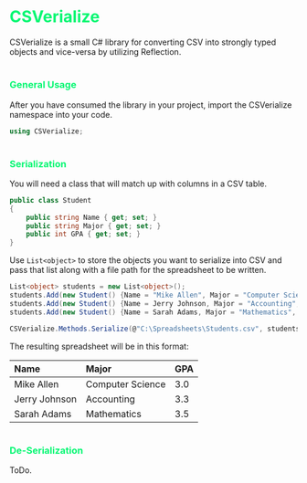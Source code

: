 <span style="color:#04f772">CSVerialize</span>
=====

CSVerialize is a small C# library for converting CSV into strongly typed objects and vice-versa by utilizing Reflection.

#
### <span style="color:#04f772">General Usage</span>
After you have consumed the library in your project, import the CSVerialize namespace into your code.

```c#
using CSVerialize;
```
#
### <span style="color:#04f772">Serialization</span>

You will need a class that will match up with columns in a CSV table.

```c#
public class Student
{
    public string Name { get; set; }
    public string Major { get; set; }
    public int GPA { get; set; }
}
```

Use `List<object>` to store the objects you want to serialize into CSV and pass that list along with a file path for the spreadsheet to be written.

```c#
List<object> students = new List<object>();
students.Add(new Student() {Name = "Mike Allen", Major = "Computer Science", GPA = 3.0});
students.Add(new Student() {Name = Jerry Johnson, Major = "Accounting", GPA = 3.3});
students.Add(new Student() {Name = Sarah Adams, Major = "Mathematics", GPA = 3.5});

CSVerialize.Methods.Serialize(@"C:\Spreadsheets\Students.csv", students);
```

The resulting spreadsheet will be in this format:

|     Name      |       Major      |    GPA    |
|:--------------|:-----------------|:----------|
|   Mike Allen  | Computer Science |    3.0    |
| Jerry Johnson |    Accounting    |    3.3    |
|  Sarah Adams  |    Mathematics   |    3.5    |

#
### <span style="color:#04f772">De-Serialization</span>

ToDo.
